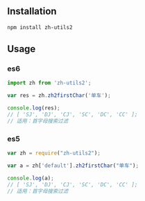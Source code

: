 ## Installation
```bash
npm install zh-utils2
```

## Usage
### es6
```javascript
import zh from 'zh-utils2';

var res = zh.zh2firstChar('单车');

console.log(res);
// [ 'SJ', 'DJ', 'CJ', 'SC', 'DC', 'CC' ];
// 适用：首字母搜索过滤
```
### es5
```javascript
var zh = require("zh-utils2");

var a = zh['default'].zh2firstChar("单车");

console.log(a);
// [ 'SJ', 'DJ', 'CJ', 'SC', 'DC', 'CC' ];
// 适用：首字母搜索过滤
```